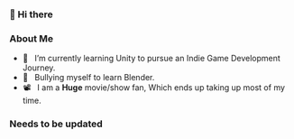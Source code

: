 ### 👋 Hi there

<h3> About Me </h3>

- 🔭 &nbsp; I’m currently learning Unity to pursue an Indie Game Development Journey.
- 🤔 &nbsp; Bullying myself to learn Blender.
- 📽 &nbsp; I am a **Huge** movie/show fan, Which ends up taking up most of my time.

<h3> Needs to be updated </h3>

